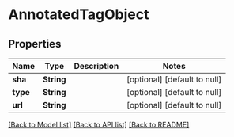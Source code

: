 # AnnotatedTagObject
## Properties

| Name | Type | Description | Notes |
|------------ | ------------- | ------------- | -------------|
| **sha** | **String** |  | [optional] [default to null] |
| **type** | **String** |  | [optional] [default to null] |
| **url** | **String** |  | [optional] [default to null] |

[[Back to Model list]](../README.md#documentation-for-models) [[Back to API list]](../README.md#documentation-for-api-endpoints) [[Back to README]](../README.md)

